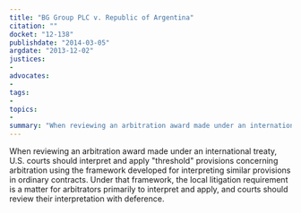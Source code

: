 ```yaml
---
title: "BG Group PLC v. Republic of Argentina"
citation: ""
docket: "12-138"
publishdate: "2014-03-05"
argdate: "2013-12-02"
justices:
- 
advocates:
- 
tags:
- 
topics:
- 
summary: "When reviewing an arbitration award made under an international treaty, U.S. courts should interpret and apply "threshold" provisions concerning arbitration using the framework developed for interpreting similar provisions in ordinary contracts. Under that framework, the local litigation requirement is a matter for arbitrators primarily to interpret and apply, and courts should review their interpretation with deference."
---
```

When reviewing an arbitration award made under an international treaty, U.S. courts should interpret and apply "threshold" provisions concerning arbitration using the framework developed for interpreting similar provisions in ordinary contracts. Under that framework, the local litigation requirement is a matter for arbitrators primarily to interpret and apply, and courts should review their interpretation with deference.

